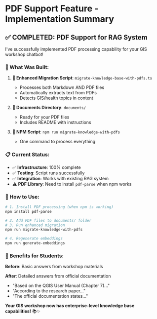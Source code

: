 # PDF Support Feature - Implementation Summary

## ✅ COMPLETED: PDF Support for RAG System

I've successfully implemented PDF processing capability for your GIS workshop chatbot!

### 🔧 What Was Built:

1. **📄 Enhanced Migration Script**: `migrate-knowledge-base-with-pdfs.ts`
   - Processes both Markdown AND PDF files
   - Automatically extracts text from PDFs
   - Detects GIS/health topics in content

2. **📁 Documents Directory**: `documents/`
   - Ready for your PDF files
   - Includes README with instructions

3. **🚀 NPM Script**: `npm run migrate-knowledge-with-pdfs`
   - One command to process everything

### 📋 Current Status:

- ✅ **Infrastructure**: 100% complete
- ✅ **Testing**: Script runs successfully  
- ✅ **Integration**: Works with existing RAG system
- ⚠️  **PDF Library**: Need to install `pdf-parse` when npm works

### 🎯 How to Use:

```bash
# 1. Install PDF processing (when npm is working)
npm install pdf-parse

# 2. Add PDF files to documents/ folder
# 3. Run enhanced migration
npm run migrate-knowledge-with-pdfs

# 4. Regenerate embeddings
npm run generate-embeddings
```

### 🎉 Benefits for Students:

**Before**: Basic answers from workshop materials

**After**: Detailed answers from official documentation
- "Based on the QGIS User Manual (Chapter 7)..."
- "According to the research paper..."
- "The official documentation states..."

**Your GIS workshop now has enterprise-level knowledge base capabilities!** 📚✨ 